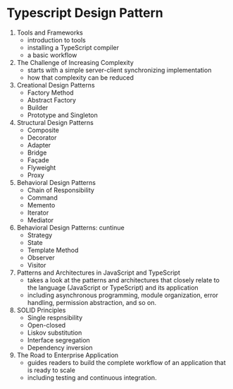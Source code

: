 # Typescript Design Pattern

1. Tools and Frameworks
    - introduction to tools
    - installing a TypeScript compiler
    - a basic workflow
2. The Challenge of Increasing Complexity
    - starts with a simple server-client synchronizing implementation
    - how that complexity can be reduced
3. Creational Design Patterns
    - Factory Method
    - Abstract Factory
    - Builder
    - Prototype and Singleton
4. Structural Design Patterns
    - Composite
    - Decorator
    - Adapter
    - Bridge
    - Façade
    - Flyweight
    - Proxy
5. Behavioral Design Patterns
    - Chain of Responsibility
    - Command
    - Memento
    - Iterator
    - Mediator
6. Behavioral Design Patterns: cuntinue
    - Strategy
    - State
    - Template Method
    - Observer
    - Visitor
7. Patterns and Architectures in JavaScript and TypeScript
    - takes a look at the patterns and architectures that closely relate to the language (JavaScript or TypeScript) and its application
    - including asynchronous programming, module organization, error handling, permission abstraction, and so on. 
8. SOLID Principles
    - Single respnsibility
    - Open-closed
    - Liskov substitution
    - Interface segregation
    - Dependency inversion 
9. The Road to Enterprise Application
    - guides readers to build the complete workflow of an application that is ready to scale
    - including testing and continuous integration.